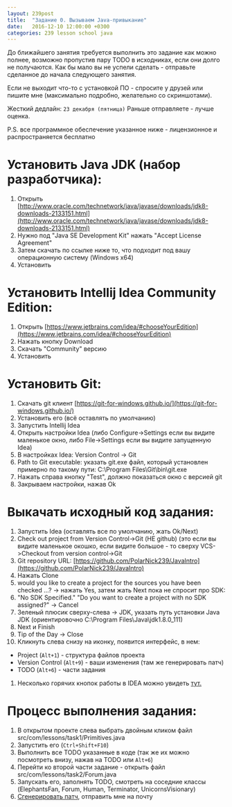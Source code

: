 ```yaml
---
layout: 239post
title:  "Задание 0. Вызываем Java-привыкание"
date:   2016-12-10 12:00:00 +0300
categories: 239 lesson school java
---
```


До ближайшего занятия требуется выполнить это задание как можно полнее, возможно пропустив пару TODO в исходниках, если они долго не получаются. Как бы мало вы не успели сделать - отправьте сделанное до начала следующего занятия. 

Если не выходит что-то с установкой ПО - спросите у друзей или пишите мне (максимально подробно, желательно со скриншотами).

Жесткий дедлайн: `23 декабря (пятница)` Раньше отправляете - лучше оценка.

P.S. все программное обеспечение указанное ниже - лицензионное и распространяется бесплатно

Установить Java JDK (набор разработчика):
=========================================
1. Открыть [http://www.oracle.com/technetwork/java/javase/downloads/jdk8-downloads-2133151.html](http://www.oracle.com/technetwork/java/javase/downloads/jdk8-downloads-2133151.html)
2. Нужно под "Java SE Development Kit" нажать "Accept License Agreement"
3. Затем скачать по ссылке ниже то, что подходит под вашу операционную систему (Windows x64)
4. Установить

Установить Intellij Idea Community Edition:
===========================================
1. Открыть [https://www.jetbrains.com/idea/#chooseYourEdition](https://www.jetbrains.com/idea/#chooseYourEdition)
2. Нажать кнопку Download
3. Скачать "Community" версию
4. Установить

Установить Git:
===============
1. Скачать git клиент [https://git-for-windows.github.io/](https://git-for-windows.github.io/)
1. Установить его (всё оставлять по умолчанию)
1. Запустить Intellij Idea
1. Открыть настройки Idea (либо Configure->Settings если вы видите маленькое окно, либо File->Settings если вы видите запущенную Idea)
1. В настройках Idea: Version Control -> Git
1. Path to Git executable: указать git.exe файл, который установлен примерно по такому пути: C:\Program Files\Git\bin\git.exe
1. Нажать справа кнопку "Test", должно показаться окно с версией git
1. Закрываем настройки, нажав Ok

Выкачать исходный код задания:
==============================
1. Запустить Idea (оставлять все по умолчанию, жать Ok/Next)
1. Check out project from Version Control->Git (НЕ github) (это если вы видите маленькое окошко, если видите большое - то сверху VCS->Checkout from version control->Git
1. Git repository URL: [https://github.com/PolarNick239/JavaIntro](https://github.com/PolarNick239/JavaIntro)
1. Нажать Clone
1. would you like to create a project for the sources you have been checked ...? -> нажать Yes, затем жать Next пока не спросит про SDK:
1. "No SDK Specified." "Do you want to create a project with no SDK assigned?" -> Cancel
1. Зеленый плюсик сверху-слева -> JDK, указать путь установки Java JDK (ориентировочно C:\Program Files\Java\jdk1.8.0_111)
1. Next и Finish
1. Tip of the Day -> Close
1. Кликнуть слева снизу на иконку, появится интерфейс, в нем:
 - Project (`Alt+1`) - структура файлов проекта
 - Version Control (`Alt+9`) - ваши изменения (там же генерировать патч)
 - TODO (`Alt+6`) - части задания
1. Несколько горячих кнопок работы в IDEA можно увидеть [тут.](/lessons/239/lesson/school/1914/08/18/IDEA-hotkeys.html)

Процесс выполнения задания:
===========================
1. В открытом проекте слева выбрать двойным кликом файл src/com/lessons/task1/Primitives.java
2. Запустить его (`Ctrl+Shift+F10`)
3. Выполнить все TODO указанные в коде (так же их можно посмотреть внизу, нажав на TODO или `Alt+6`)
4. Перейти ко второй части задание - открыть файл src/com/lessons/task2/Forum.java
5. Запускать его, заполнять TODO, смотреть на соседние классы (ElephantsFan, Forum, Human, Terminator, UnicornsVisionary)
6. [Сгенерировать патч](/lessons/239/lesson/school/1703/05/16/Patch.html), отправить мне на почту
